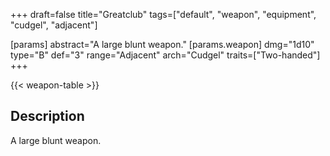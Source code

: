 +++
draft=false
title="Greatclub"
tags=["default", "weapon", "equipment", "cudgel", "adjacent"]

[params]
  abstract="A large blunt weapon."
  [params.weapon]
    dmg="1d10"
    type="B"
    def="3"
    range="Adjacent"
    arch="Cudgel"
    traits=["Two-handed"]
+++

{{< weapon-table >}}

## Description
A large blunt weapon.
